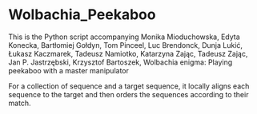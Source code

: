 # Wolbachia_Peekaboo

This is the Python script accompanying Monika Mioduchowska, Edyta Konecka, Bartłomiej Gołdyn, Tom Pinceel, Luc Brendonck, Dunja Lukić, Łukasz Kaczmarek, Tadeusz Namiotko, Katarzyna Zając, Tadeusz Zając, Jan P. Jastrzębski, Krzysztof Bartoszek, Wolbachia enigma: Playing peekaboo with a master manipulator

For a collection of sequence and a target sequence, it locally aligns each sequence to the target and then orders the sequences according to their match.

